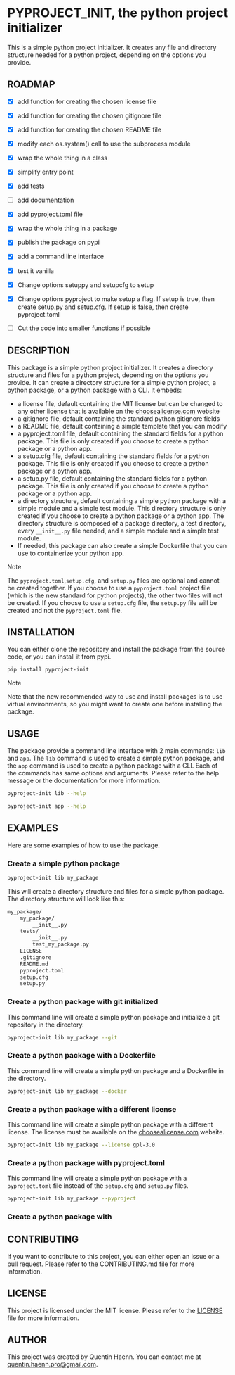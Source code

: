 # PYPROJECT_INIT, the python project initializer

This is a simple python project initializer. It creates any file and directory structure needed for a python project, depending on the options you provide.

## ROADMAP

- [x] add function for creating the chosen license file
- [x] add function for creating the chosen gitignore file
- [x] add function for creating the chosen README file
- [x] modify each os.system() call to use the subprocess module
- [x] wrap the whole thing in a class
- [x] simplify entry point
- [x] add tests
- [ ] add documentation
- [x] add pyproject.toml file
- [x] wrap the whole thing in a package
- [x] publish the package on pypi
- [x] add a command line interface
- [x] test it vanilla
- [x] Change options setuppy and setupcfg to setup
- [x] Change options pyproject to make setup a flag. If setup is true, then create setup.py and setup.cfg. If setup is false, then create pyproject.toml
- [ ] Cut the code into smaller functions if possible


## DESCRIPTION

This package is a simple python project initializer. It creates a directory structure and files for a python project, depending on the options you provide. It can create a directory structure for a simple python project, a python package, or a python package with a CLI. It embeds:

- a license file, default containing the MIT license but can be changed to any other license that is available on the [choosealicense.com](https://choosealicense.com) website
- a gitignore file, default containing the standard python gitignore fields
- a README file, default containing a simple template that you can modify
- a pyproject.toml file, default containing the standard fields for a python package. This file is only created if you choose to create a python package or a python app.
- a setup.cfg file, default containing the standard fields for a python package. This file is only created if you choose to create a python package or a python app.
- a setup.py file, default containing the standard fields for a python package. This file is only created if you choose to create a python package or a python app.
- a directory structure, default containing a simple python package with a simple module and a simple test module. This directory structure is only created if you choose to create a python package or a python app. The directory structure is composed of a package directory, a test directory, every `__init__.py` file needed, and a simple module and a simple test module.
- If needed, this package can also create a simple Dockerfile that you can use to containerize your python app.

> [!NOTE]
> The `pyproject.toml`,`setup.cfg`, and `setup.py` files are optional and cannot be created together. If you choose to use a `pyproject.toml` project file (which is the new standard for python projects), the other two files will not be created. If you choose to use a `setup.cfg` file, the `setup.py` file will be created and not the `pyproject.toml` file.

## INSTALLATION

You can either clone the repository and install the package from the source code, or you can install it from pypi.

```bash
pip install pyproject-init
```

> [!NOTE]
> Note that the new recommended way to use and install packages is to use virtual environments, so you might want to create one before installing the package.

## USAGE

The package provide a command line interface with 2 main commands: `lib` and `app`. The `lib` command is used to create a simple python package, and the `app` command is used to create a python package with a CLI. Each of the commands has same options and arguments. Please refer to the help message or the documentation for more information.

```bash
pyproject-init lib --help
```

```bash
pyproject-init app --help
```

## EXAMPLES

Here are some examples of how to use the package.

### Create a simple python package

```bash
pyproject-init lib my_package
```

This will create a directory structure and files for a simple python package. The directory structure will look like this:

```bash
my_package/
    my_package/
        __init__.py
    tests/
        __init__.py
        test_my_package.py
    LICENSE
    .gitignore
    README.md
    pyproject.toml
    setup.cfg
    setup.py
```

### Create a python package with git initialized

This command line will create a simple python package and initialize a git repository in the directory.

```bash
pyproject-init lib my_package --git
```

### Create a python package with a Dockerfile

This command line will create a simple python package and a Dockerfile in the directory.

```bash
pyproject-init lib my_package --docker
```

### Create a python package with a different license

This command line will create a simple python package with a different license. The license must be available on the [choosealicense.com](https://choosealicense.com) website.

```bash
pyproject-init lib my_package --license gpl-3.0
```

### Create a python package with pyproject.toml

This command line will create a simple python package with a `pyproject.toml` file instead of the `setup.cfg` and `setup.py` files.

```bash
pyproject-init lib my_package --pyproject
```

### Create a python package with

## CONTRIBUTING

If you want to contribute to this project, you can either open an issue or a pull request. Please refer to the CONTRIBUTING.md file for more information.

## LICENSE

This project is licensed under the MIT license. Please refer to the [LICENSE](./LICENSE) file for more information.

## AUTHOR

This project was created by Quentin Haenn. You can contact me at [quentin.haenn.pro@gmail.com](mailto:quentin.haenn.pro@gmail.com?subject=pyproject-init).